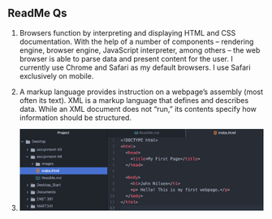 ## ReadMe Qs
1. Browsers function by interpreting and displaying HTML and CSS documentation. With the help of a number of components – rendering engine, browser engine, JavaScript interpreter, among others – the web browser is able to parse data and present content for the user. I currently use Chrome and Safari as my default browsers. I use Safari exclusively on mobile.

2. A markup language provides instruction on a webpage’s assembly (most often its text). XML is a markup language that defines and describes data. While an XML document does not “run,” its contents specify how information should be structured.

3. ![Workspace Screenshot](../assignment-04/images/screenshot_atom.png)
